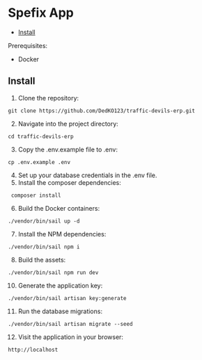 # Spefix App

- [Install](#install)

Prerequisites:
- Docker
## Install

1. Clone the repository:
```
git clone https://github.com/DedKO123/traffic-devils-erp.git
```
2. Navigate into the project directory:
```
cd traffic-devils-erp
```
3. Copy the .env.example file to .env:
```
cp .env.example .env
```
4. Set up your database credentials in the .env file.
5. Install the composer dependencies:
```
 composer install
```
6. Build the Docker containers:
```
./vendor/bin/sail up -d
```
7. Install the NPM dependencies:
```
./vendor/bin/sail npm i
```
8. Build the assets:
```
./vendor/bin/sail npm run dev
```

10. Generate the application key:
```
./vendor/bin/sail artisan key:generate
```
11. Run the database migrations:
```
./vendor/bin/sail artisan migrate --seed
```

12. Visit the application in your browser:
```
http://localhost
```
